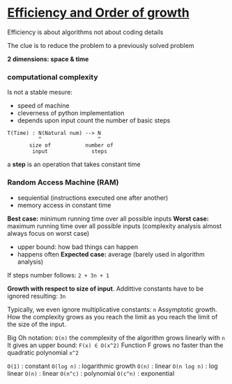 # [Efficiency and Order of growth]()

Efficiency is about algorithms not about coding details

The clue is to reduce the problem to a previously solved problem

**2 dimensions: space & time**

### computational complexity
Is not a stable mesure:
- speed of machine
- cleverness of python implementation
- depends upon input
count the number of basic steps
```
T(Time) : N(Natural num) --> N
          ^                  ^
       size of           number of
        input              steps
```
a **step** is an operation that takes constant time

### Random Access Machine (RAM)
- sequiential (instructions executed one after another)
- memory access in constant time

**Best case:** minimum running time over all possible inputs
**Worst case:** maximum running time over all possible inputs (complexity analysis almost always focus on worst case)
- upper bound: how bad things can happen
- happens often
**Expected case:** average (barely used in algorithm analysis)

If steps number follows:
`2 + 3n + 1`

**Growth with respect to size of input**. Addittive constants have to be ignored resulting:
`3n`

Typically, we even ignore multiplicative constants:
`n`
Assymptotic growth. How the complexity grows as you reach the limit as you reach the limit of the size of the input.

Big Oh notation: `O(n)` the commplexity of the algorithm grows linearly with `n`
It gives an upper bound: `F(x) ∈ O(x^2)` Function F grows no faster than the quadratic polynomial `x^2`

`O(1)` : constant
`O(log n)` : logarithmic growth
`O(n)` : linear
`O(n log n)` : log linear
`O(n)` : linear
`O(n^c)` : polynomial
`O(c^n)` : exponential


